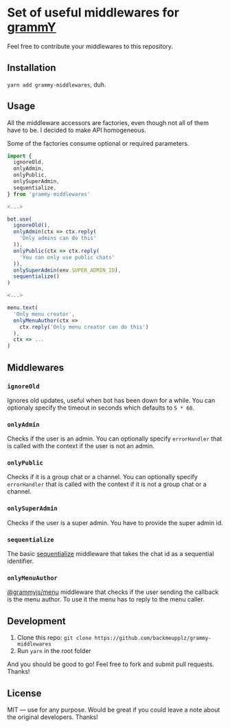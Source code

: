 # Set of useful middlewares for [grammY](https://grammy.dev/)

Feel free to contribute your middlewares to this repository.

## Installation

`yarn add grammy-middlewares`, duh.

## Usage

All the middleware accessors are factories, even though not all of them have to be. I decided to make API homogeneous.

Some of the factories consume optional or required parameters.

```typescript
import {
  ignoreOld,
  onlyAdmin,
  onlyPublic,
  onlySuperAdmin,
  sequentialize,
} from 'grammy-middlewares'

<...>

bot.use(
  ignoreOld(),
  onlyAdmin(ctx => ctx.reply(
    'Only admins can do this'
  )),
  onlyPublic(ctx => ctx.reply(
    'You can only use public chats'
  )),
  onlySuperAdmin(env.SUPER_ADMIN_ID),
  sequentialize()
)

<...>

menu.text(
  'Only menu creator',
  onlyMenuAuthor(ctx =>
    ctx.reply('Only menu creator can do this')
  ),
  ctx => ...
)
```

## Middlewares

### `ignoreOld`

Ignores old updates, useful when bot has been down for a while. You can optionaly specify the timeout in seconds which defaults to `5 * 60`.

### `onlyAdmin`

Checks if the user is an admin. You can optionally specify `errorHandler` that is called with the context if the user is not an admin.

### `onlyPublic`

Checks if it is a group chat or a channel. You can optionally specify `errorHandler` that is called with the context if it is not a group chat or a channel.

### `onlySuperAdmin`

Checks if the user is a super admin. You have to provide the super admin id.

### `sequentialize`

The basic [sequentialize](https://grammy.dev/advanced/scaling.html#concurrency-is-hard) middleware that takes the chat id as a sequential identifier.

### `onlyMenuAuthor`

[@grammyjs/menu](https://github.com/grammyjs/menu) middleware that checks if the user sending the callback is the menu author. To use it the menu has to reply to the menu caller.

## Development

1. Clone this repo: `git clone https://github.com/backmeupplz/grammy-middlewares`
2. Run `yarn` in the root folder

And you should be good to go! Feel free to fork and submit pull requests. Thanks!

## License

MIT — use for any purpose. Would be great if you could leave a note about the original developers. Thanks!
